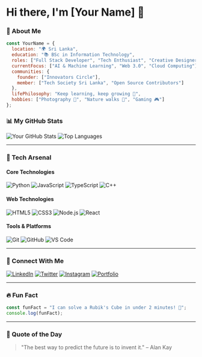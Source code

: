 # Hi there, I'm [Your Name] 👋

### 🚀 About Me

```javascript
const YourName = {
  location: "🌍 Sri Lanka",
  education: "📚 BSc in Information Technology",
  roles: ["Full Stack Developer", "Tech Enthusiast", "Creative Designer"],
  currentFocus: ["AI & Machine Learning", "Web 3.0", "Cloud Computing"],
  communities: {
    founder: ["Innovators Circle"],
    member: ["Tech Society Sri Lanka", "Open Source Contributors"]
  },
  lifePhilosophy: "Keep learning, keep growing 🌱",
  hobbies: ["Photography 📸", "Nature walks 🌳", "Gaming 🎮"]
};
```

### 📊 My GitHub Stats

![Your GitHub Stats](https://github-readme-stats.vercel.app/api?username=YourUsername&show_icons=true&theme=radical)
![Top Languages](https://github-readme-stats.vercel.app/api/top-langs/?username=YourUsername&layout=compact&theme=radical)

---

### 💼 Tech Arsenal

#### Core Technologies

![Python](https://img.shields.io/badge/Python-3776AB?style=for-the-badge&logo=python&logoColor=white)
![JavaScript](https://img.shields.io/badge/JavaScript-F7DF1E?style=for-the-badge&logo=javascript&logoColor=black)
![TypeScript](https://img.shields.io/badge/TypeScript-007ACC?style=for-the-badge&logo=typescript&logoColor=white)
![C++](https://img.shields.io/badge/C%2B%2B-00599C?style=for-the-badge&logo=c%2B%2B&logoColor=white)

#### Web Technologies

![HTML5](https://img.shields.io/badge/HTML5-E34F26?style=for-the-badge&logo=html5&logoColor=white)
![CSS3](https://img.shields.io/badge/CSS3-1572B6?style=for-the-badge&logo=css3&logoColor=white)
![Node.js](https://img.shields.io/badge/Node.js-339933?style=for-the-badge&logo=nodedotjs&logoColor=white)
![React](https://img.shields.io/badge/React-61DAFB?style=for-the-badge&logo=react&logoColor=black)

#### Tools & Platforms

![Git](https://img.shields.io/badge/Git-F05032?style=for-the-badge&logo=git&logoColor=white)
![GitHub](https://img.shields.io/badge/GitHub-181717?style=for-the-badge&logo=github&logoColor=white)
![VS Code](https://img.shields.io/badge/VS%20Code-0078D4?style=for-the-badge&logo=visualstudiocode&logoColor=white)

---

### 🌟 Connect With Me

[![LinkedIn](https://img.shields.io/badge/LinkedIn-0077B5?style=for-the-badge&logo=linkedin&logoColor=white)](https://www.linkedin.com/in/YourUsername)
[![Twitter](https://img.shields.io/badge/Twitter-1DA1F2?style=for-the-badge&logo=twitter&logoColor=white)](https://twitter.com/YourUsername)
[![Instagram](https://img.shields.io/badge/Instagram-E4405F?style=for-the-badge&logo=instagram&logoColor=white)](https://instagram.com/YourUsername)
[![Portfolio](https://img.shields.io/badge/Portfolio-FF5722?style=for-the-badge&logo=googlechrome&logoColor=white)](https://yourportfolio.com)

---

### 🔥 Fun Fact

```javascript
const funFact = "I can solve a Rubik's Cube in under 2 minutes! 🧩";
console.log(funFact);
```

---

### 💬 Quote of the Day

> "The best way to predict the future is to invent it." – Alan Kay
